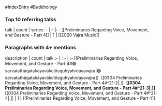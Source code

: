 #IndexEntry #Buddhology

### Top 10 referring talks
talk | count | series
:- | - |: -
[[Preliminaries Regarding Voice, Movement, and Gesture - Part 4]] | 1 | [[2020 Vajra Music]]

### Paragraphs with 4+ mentions
description | count | talk
:- | : - | :-
[[Preliminaries Regarding Voice, Movement, and Gesture - Part 4#🟢sarvatathāgatakāyavākcittaguhyahṛdayavajra\|🟢sarvatathāgatakāyavākcittaguhyahṛdayavajra]] &nbsp;&nbsp;[[0304 Preliminaries Regarding Voice, Movement, and Gesture - Part 4#^21-2\|.]] &nbsp; **[[0304 Preliminaries Regarding Voice, Movement, and Gesture - Part 4#^21-3\|.]]** &nbsp; [[0304 Preliminaries Regarding Voice, Movement, and Gesture - Part 4#^21-4\|.]] | 1 | [[Preliminaries Regarding Voice, Movement, and Gesture - Part 4]]

